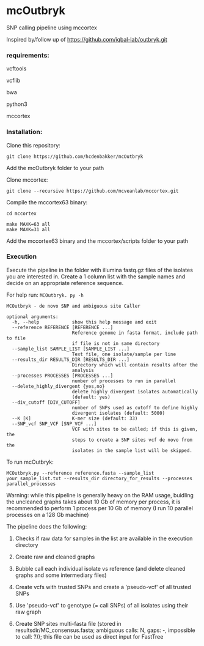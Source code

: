 # mcOutbryk
SNP calling pipeline using mccortex

Inspired by/follow up of  https://github.com/iqbal-lab/outbryk.git

### requirements:

vcftools

vcflib

bwa

python3

mccortex

### Installation:

Clone this repository:
```
git clone https://github.com/hcdenbakker/mcOutbryk
```
Add the mcOutbryk folder to your path

Clone mccortex:
```
git clone --recursive https://github.com/mcveanlab/mccortex.git
```
Compile the mccortex63 binary:
```
cd mccortex

make MAXK=63 all
make MAXK=31 all
```

Add the mccortex63 binary and the mccortex/scripts folder to your path 

### Execution
Execute the pipeline in the folder with illumina fastq.gz files of the isolates you are interested in.
Create a 1 column list with the sample names and  decide on an appropriate reference sequence.

For help run:
`MCOutbryk. py -h`

```
MCOutbryk - de novo SNP and ambiguous site Caller

optional arguments:
  -h, --help            show this help message and exit
  --reference REFERENCE [REFERENCE ...]
                        Reference genome in fasta format, include path to file
                        if file is not in same directory
  --sample_list SAMPLE_LIST [SAMPLE_LIST ...]
                        Text file, one isolate/sample per line
  --results_dir RESULTS_DIR [RESULTS_DIR ...]
                        Directory which will contain results after the
                        analysis
  --processes PROCESSES [PROCESSES ...]
                        number of processes to run in parallel
  --delete_highly_divergent {yes,no}
                        delete highly divergent isolates automatically
                        (default: yes)
  --div_cutoff [DIV_CUTOFF]
                        number of SNPs used as cutoff to define highly
                        divergent isolates (default: 5000)
  --K [K]               K-mer size (default: 33)
  --SNP_vcf SNP_VCF [SNP_VCF ...]
                        VCF with sites to be called; if this is given, the
                        steps to create a SNP sites vcf de novo from the
                        isolates in the sample list will be skipped.
```

To run mcOutbryk:
```
MCOutbryk.py --reference reference.fasta --sample_list your_sample_list.txt --results_dir directory_for_results --processes parallel_processes
```
Warning: while this pipeline is generally heavy on the RAM usage, buidling the uncleaned graphs takes about 10 Gb of memory per process,
it is recommended to perform 1 process per 10 Gb of memory (I run 10 parallel processes on a 128 Gb machine) 

The pipeline does the following:

1. Checks if raw data for samples in the list are available in the execution directory

2. Create raw and cleaned graphs

3. Bubble call each individual isolate vs reference (and delete cleaned graphs and some intermediary files)

4. Create vcfs with trusted SNPs and create a 'pseudo-vcf' of all trusted SNPs

5. Use 'pseudo-vcf' to genotype (= call SNPs) of all isolates using their raw graph
  
6. Create SNP sites multi-fasta file (stored in resultsdir/MC_consensus.fasta; ambiguous calls: N, gaps: -, impossible to call: ?)); this file can be used as direct input for FastTree

